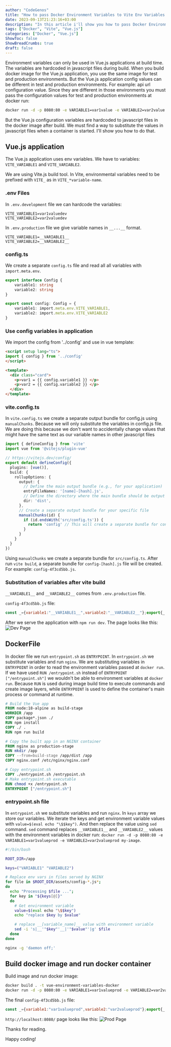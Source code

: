 ```yaml
---
author: "CodeGenos"
title: "How to pass Docker Environment Variables to Vite Env Variables for Containerized Vue.js Applications on Docker Run?"
date: 2023-09-13T21:23:16+03:00
description: "In this article i'll show you how to pass Docker Environment Variables to Vite Env Variables for Containerized Vue.js Applications on Docker Run"
tags: ["Docker", "Vite", "Vue.js"]
categories: ["Docker", "Vue.js"]
ShowToc: false
ShowBreadCrumbs: true
draft: false
---
```


Environment variables can only be used in Vue.js applications at build time. The variables are hardcoded in javascript files during build. When you build docker image for the Vue.js application, you use the same image for test and production environments. But the Vue.js application config values can be different in test and production environments. For example: api url configuration value. Since they are different in those environments you must pass the configuration values for test and production environments at docker run:

```bash
docker run -d -p 8080:80 -e VARIABLE1=var1value -e VARIABLE2=var2value my-image
```

But the Vue.js configuration variables are hardcoded to javascript files in the docker image after build. We must find a way to substitute the values in javascript files when a container is started. I'll show you how to do that.

## Vue.js application
The Vue.js application uses env variables. We have to variables: `VITE_VARIABLE1` and `VITE_VARIABLE2`.

We are using Vite.js build tool. In Vite, environmental variables need to be prefixed with `VITE_` as in `VITE_*variable-name`.

### .env Files
In `.env.development` file we can hardcode the variables:
```
VITE_VARIABLE1=var1valuedev
VITE_VARIABLE2=var2valuedev
```

In `.env.production` file we give variable names in `__...__` format.
```
VITE_VARIABLE1=__VARIABLE1__
VITE_VARIABLE2=__VARIABLE2__
```

### config.ts
We create a separate `config.ts` file and read all all variables with `import.meta.env`.

```ts
export interface Config {
    variable1: string
    variable2: string
}

export const config: Config = {
    variable1: import.meta.env.VITE_VARIABLE1,
    variable2: import.meta.env.VITE_VARIABLE2
}
```

### Use config variables in application
We import the config from '../config' and use in vue template: 

```html
<script setup lang="ts">
import { config } from '../config'
</script>

<template>
  <div class="card">  
    <p>var1 = {{ config.variable1 }} </p>
    <p>var2 = {{ config.variable2 }} </p>
  </div>
</template>
```

### vite.config.ts
In `vite.config.ts` we create a separate output bundle for config.js using `manualChunks`. Because we will only substitute the variables in config.js file. We are doing this because we don't want to accidentally change values that might have the same text as our variable names in other javascript files  

```ts
import { defineConfig } from 'vite'
import vue from '@vitejs/plugin-vue'

// https://vitejs.dev/config/
export default defineConfig({
  plugins: [vue()],
  build: {
    rollupOptions: {
      output: {
        // Define the main output bundle (e.g., for your application)
        entryFileNames: '[name]-[hash].js',
        // Define the directory where the main bundle should be output
        dir: 'dist',
      },
      // Create a separate output bundle for your specific file
      manualChunks(id) {
        if (id.endsWith('src/config.ts')) {
          return 'config' // This will create a separate bundle for config-[hash].js
        }
      }
    }
  }
})
```

Using `manualChunks` we create a separate bundle for `src/config.ts`. After run `vite build`, a separate bundle for `config-[hash].js` file will be created. For example: `config-4f3cd5bb.js`.

### Substitution of variables after vite build
`__VARIABLE1__` and `__VARIABLE2__` comes from `.env.production` file.

`config-4f3cd5bb.js` file:
```js
const _={variable1:"__VARIABLE1__",variable2:"__VARIABLE2__"};export{_ as c};
```
After we serve the application with `npm run dev`. The page looks like this:
![Dev Page](/posts/images/vuejs-vite-env-variables-dev-html-page.jpg)

## DockerFile

In docker file we run `entrypoint.sh` as `ENTRYPOINT`. In `entrypoint.sh` we substitute variables and run `nginx`. 
We are substituting variables in `ENTRYPOINT` in order to read the environment variables passed at `docker run`. 
If we have used `RUN /entrypoint.sh` instead of `ENTRYPOINT ["/entrypoint.sh"]` we wouldn't be able to environment variables at `docker run`. 
Because `RUN` is used during image build time to execute commands and create image layers, while `ENTRYPOINT` is used to define the container's main process or command at runtime.

```DockerFile
# Build the Vue app
FROM node:18-alpine as build-stage
WORKDIR /app
COPY package*.json ./
RUN npm install
COPY ./ .
RUN npm run build

# Copy the built app in an NGINX container
FROM nginx as production-stage
RUN mkdir /app
COPY --from=build-stage /app/dist /app
COPY nginx.conf /etc/nginx/nginx.conf

# Copy entrypoint.sh
COPY ./entrypoint.sh /entrypoint.sh
# Make entrypoint.sh executable
RUN chmod +x /entrypoint.sh
ENTRYPOINT ["/entrypoint.sh"]
```

### entrypoint.sh file
In `entrypoint.sh` we substitute variables and run `nginx`. 
In `keys` array we store our variables. 
We iterate the keys and get environment variable values with `value=$(eval echo "\$$key")`. And then replace the value using `sed` command.
`sed` command replaces `__VARIABLE1__` and `__VARIABLE2__` values with the environment variables in docker run: `docker run -d -p 8080:80 -e VARIABLE1=var1valueprod -e VARIABLE2=var2valueprod my-image`.

```bash
#!/bin/bash

ROOT_DIR=/app

keys=("VARIABLE1" "VARIABLE2")

# Replace env vars in files served by NGINX
for file in $ROOT_DIR/assets/config-*.js*;
do
  echo "Processing $file ...";
  for key in "${keys[@]}"
  do
    # Get environment variable
    value=$(eval echo "\$$key")
    echo "replace $key by $value"

    # replace __[variable_name]__ value with environment variable
    sed -i 's|__'"$key"'__|'"$value"'|g' $file
  done
done

nginx -g 'daemon off;'
```
## Build docker image and run docker container

Build image and run docker image:
```bash
docker build . -t vue-environment-variables-docker
docker run -d -p 8080:80 -e VARIABLE1=var1valueprod -e VARIABLE2=var2valueprod vue-environment-variables-docker
```

The final `config-4f3cd5bb.js` file:
```js
const _={variable1:"var1valueprod",variable2:"var2valueprod"};export{_ as c};
```

`http://localhost:8080/` page looks like this:
![Prod Page](/posts/images/vuejs-vite-env-variables-prod-html-page.jpg)

Thanks for reading.

Happy coding!

